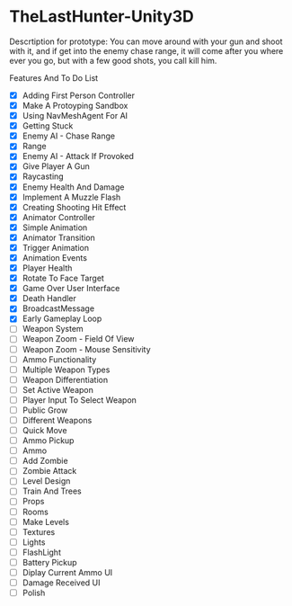 # TheLastHunter-Unity3D

Descrtiption for prototype: 
  You can move around with your gun and shoot with it, and if get into the enemy chase  range, it will come after you where ever you go, but with a few good shots, you call kill   him.

Features And To Do List

- [x] Adding First Person Controller
- [x] Make A Protoyping Sandbox
- [x] Using NavMeshAgent For AI
- [x] Getting Stuck
- [x] Enemy AI - Chase Range
- [x] Range
- [x] Enemy AI - Attack If Provoked
- [x] Give Player A Gun
- [x] Raycasting
- [x] Enemy Health And Damage
- [x] Implement A Muzzle Flash
- [x] Creating Shooting Hit Effect
- [x] Animator Controller
- [x] Simple Animation
- [x] Animator Transition
- [x] Trigger Animation
- [x] Animation Events
- [x] Player Health
- [x] Rotate To Face Target
- [x] Game Over User Interface
- [x] Death Handler
- [x] BroadcastMessage
- [x] Early Gameplay Loop
- [ ] Weapon System
- [ ] Weapon Zoom - Field Of View
- [ ] Weapon Zoom - Mouse Sensitivity
- [ ] Ammo Functionality
- [ ] Multiple Weapon Types
- [ ] Weapon Differentiation
- [ ] Set Active Weapon
- [ ] Player Input To Select Weapon
- [ ] Public Grow
- [ ] Different Weapons
- [ ] Quick Move
- [ ] Ammo Pickup
- [ ] Ammo
- [ ] Add Zombie
- [ ] Zombie Attack
- [ ] Level Design
- [ ] Train And Trees
- [ ] Props
- [ ] Rooms
- [ ] Make Levels
- [ ] Textures
- [ ] Lights
- [ ] FlashLight
- [ ] Battery Pickup
- [ ] Diplay Current Ammo UI
- [ ] Damage Received UI
- [ ] Polish
